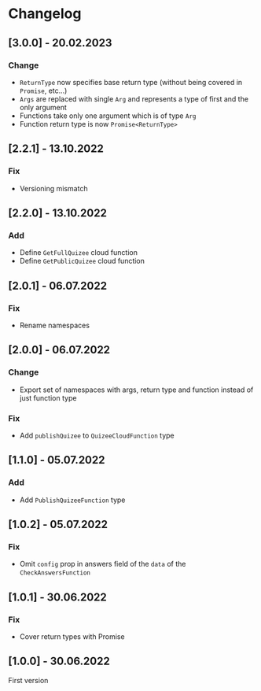 # Changelog

## [3.0.0] - 20.02.2023

### Change

- `ReturnType` now specifies base return type (without being covered in `Promise`, etc...)
- `Args` are replaced with single `Arg` and represents a type of first and the only argument
- Functions take only one argument which is of type `Arg`
- Function return type is now `Promise<ReturnType>`

## [2.2.1] - 13.10.2022

### Fix

- Versioning mismatch

## [2.2.0] - 13.10.2022

### Add

- Define `GetFullQuizee` cloud function
- Define `GetPublicQuizee` cloud function

## [2.0.1] - 06.07.2022

### Fix

- Rename namespaces

## [2.0.0] - 06.07.2022

### Change

- Export set of namespaces with args, return type and function instead of just function type

### Fix

- Add `publishQuizee` to `QuizeeCloudFunction` type

## [1.1.0] - 05.07.2022

### Add

- Add `PublishQuizeeFunction` type

## [1.0.2] - 05.07.2022

### Fix

- Omit `config` prop in answers field of the `data` of the `CheckAnswersFunction`

## [1.0.1] - 30.06.2022

### Fix

- Cover return types with Promise

## [1.0.0] - 30.06.2022

First version
